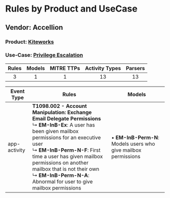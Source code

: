 Rules by Product and UseCase
============================
Vendor: Accellion
-----------------
### Product: [Kiteworks](../ds_accellion_kiteworks.md)
### Use-Case: [Privilege Escalation](../../../../UseCases/uc_privilege_escalation.md)

| Rules | Models | MITRE TTPs | Activity Types | Parsers |
|:-----:|:------:|:----------:|:--------------:|:-------:|
|   3   |   1    |     1      |       13       |   13    |

| Event Type   | Rules    | Models    |
| ---- | ---- | ---- |
| app-activity | <b>T1098.002 - Account Manipulation: Exchange Email Delegate Permissions</b><br> ↳ <b>EM-InB-Ex</b>: A user has been given mailbox permissions for an executive user<br> ↳ <b>EM-InB-Perm-N-F</b>: First time a user has given mailbox permissions on another mailbox that is not their own<br> ↳ <b>EM-InB-Perm-N-A</b>: Abnormal for user to give mailbox permissions |  • <b>EM-InB-Perm-N</b>: Models users who give mailbox permissions |